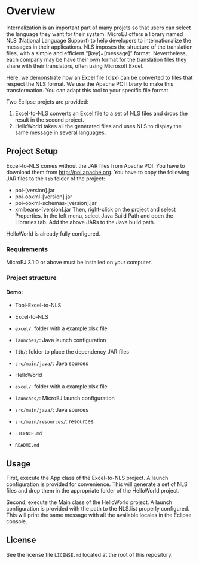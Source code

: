# Overview
Internalization is an important part of many projets so that users can select the language they want for their system. MicroEJ offers a library named NLS (National Language Support) to help developers to internationalize the messages in their applications. NLS imposes the structure of the translation files, with a simple and efficient "[key]=[message]" format. Nevertheless, each company may be have their own format for the translation files they share with their translators, often using Microsoft Excel.

Here, we demonstrate how an Excel file (xlsx) can be converted to files that respect the NLS format. We use the Apache POI library to make this transformation. You can adapt this tool to your specific file format.

Two Eclipse projets are provided:
1. Excel-to-NLS converts an Excel file to a set of NLS files and drops the result in the second project.
2. HelloWorld takes all the generated files and uses NLS to display the same message in several languages.

## Project Setup
Excel-to-NLS comes without the JAR files from Apache POI. You have to download them from http://poi.apache.org. You have to copy the following JAR files to the `lib` folder of the project:
- poi-[version].jar
- poi-ooxml-[version].jar
- poi-ooxml-schemas-[version].jar
- xmlbeans-[version].jar
Then, right-click on the project and select Properties. In the left menu, select Java Build Path and open the Libraries tab. Add the above JARs to the Java build path.

HelloWorld is already fully configured.

### Requirements
MicroEJ 3.1.0 or above must be installed on your computer.

### Project structure

#### Demo:
- Tool-Excel-to-NLS

 - Excel-to-NLS
  - `excel/`:  folder with a example xlsx file
  - `launches/`: Java launch configuration
  - `lib/`:  folder to place the dependency JAR files  
  - `src/main/java/`: Java sources
  
 - HelloWorld
  - `excel/`:  folder with a example xlsx file
  - `launches/`: MicroEJ launch configuration 
  - `src/main/java/`: Java sources
  - `src/main/resources/`: resources
 - `LICENCE.md`
 - `README.md`


## Usage
First, execute the App class of the Excel-to-NLS project. A launch configuration is provided for convenience. This will generate a set of NLS files and drop them in the appropriate folder of the HelloWorld project.

Second, execute the Main class of the HelloWorld project. A launch configuration is provided with the path to the NLS.list properly configured. This will print the same message with all the available locales in the Eclipse console.

## License
See the license file `LICENSE.md` located at the root of this repository.
